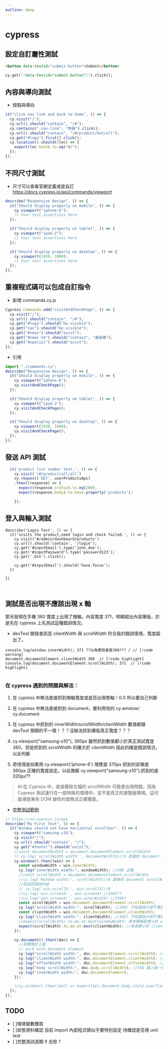 ```yaml
---
outline: deep
---
```


# cypress

## 設定自訂屬性測試

```md
<button data-testid="submit-button">Submit</button>

cy.get('[data-testid="submit-button"]').click();
```

## 內容與導向測試

- 按鈕與導向

```js
it("click nav link and back to home", () => {
  cy.visit("/");
  cy.url().should("contain", "/#");
  cy.contains(".nav-link", "熱銷").click();
  cy.url().should("contain", "/#/product/hot/all");
  cy.get("#logo").first().click();
  cy.location().should((loc) => {
    expect(loc.hash).to.eq("#/");
  });
});
```

## 不同尺寸測試

- 尺寸可以查看官網定義或是自訂 https://docs.cypress.io/api/commands/viewport

```ts
describe("Responsive Design", () => {
  it("Should display properly on mobile", () => {
    cy.viewport("iphone-6");
    // Your test assertions here
  });

  it("Should display properly on tablet", () => {
    cy.viewport("ipad-2");
    // Your test assertions here
  });

  it("Should display properly on desktop", () => {
    cy.viewport(1920, 1080);
    // Your test assertions here
  });
});
```

## 重複程式碼可以包成自訂指令

- 新增 commands.cy.js

```ts
Cypress.Commands.add("visitAndCheckPage", () => {
  cy.visit("/");
  cy.url().should("contain", "/#");
  cy.get("#logo").should("be.visible");
  cy.get("nav").should("be.visible");
  cy.get("#news").should("exist");
  cy.get("#news h4").should("contain", "連身裙");
  cy.get("#special").should("exist");
});
```

- 引用

```ts
import "./commands.cy";
describe("Responsive Design", () => {
  it("Should display properly on mobile", () => {
    cy.viewport("iphone-6");
    cy.visitAndCheckPage();
  });

  it("Should display properly on tablet", () => {
    cy.viewport("ipad-2");
    cy.visitAndCheckPage();
  });

  it("Should display properly on desktop", () => {
    cy.viewport(1920, 1080);
    cy.visitAndCheckPage();
  });
});
```

## 發送 API 測試

```js
  it('product list number test.', () => {
    cy.visit('/#/product/all/all')
    cy.request('GET', userProductsApi)
    .then((response) => {
      expect(response.status).to.eq(200);
      expect(response.body).to.have.property('products');

    });
```

## 登入與輸入測試

```
describe('Login Test', () => {
  it('visits the product,need login and check failed.', () => {
    cy.visit('#/admin/dashboard/products')
    cy.url().should('contain', '/login');
    cy.get('#inputEmail').type('john_doe');
    cy.get('#inputPassword').type('password123');
    cy.get('.btn').click();

    cy.get('#inputEmail').should('have.focus');
  })

})



```

## 測試是否出現不應該出現 x 軸

那天發現在手機 360 寬度上出現了捲軸，內容寬度 371，明顯超出內容爆版，於是先在 cypress 上先測試這種錯誤情況。

- devTool 開發者訊息
  clientWidth 與 scrollWidth 符合我的錯誤情境，寬度超出了。

```
console.log(window.innerWidth); 371 ??以為應該會是360??? / // [!code warning]
document.documentElement.clientWidth 360  // [!code highlight]
console.log(document.documentElement.scrollWidth); 371  // [!code highlight]


```

### 在 cypress 遇到的問題與解法：

1. 在 cypress 中無法直接抓到捲軸寬度或是否出現卷軸！0.0 所以要自己判斷

1. 在 cypress 中無法直接抓到 document，要利用他的 cy.window/ cy.document
1. 在 cypress 中抓到的 innerWidth/scrollWidth/clientWidth 數值都跟 devTool 預期的不一樣！？？沒辦法抓到爆版真正寬度？？？
1. cy.viewport("samsung-s10"); 360px 雖然抓到數值都小於真正測試寬度 360，但是抓到的 scrollWidth 的確大於 clientWidth 因此的確是錯誤情況，以此判斷
1. 奇怪得是如果用 cy.viewport('iphone-6') 理應是 375px 抓到的卻像是 360px 正確的寬度設定。以此推斷 cy.viewport("samsung-s10");抓到的是 320px??

> AI:在 Cypress 中，直接獲取文檔的 scrollWidth 可能會出現問題，因為 Cypress 測試運行在一個特殊的環境中，並不是真正的瀏覽器環境。這可能導致某些 DOM 屬性的值無法正確獲取。

- [完整測試範例](https://github.com/minilabmemo/f2e-ec-store/tree/main/cypress/e2e/scroll)

```ts
// https://on.cypress.io/api
describe("My First Test", () => {
  it("Window should not have horizontal scrollbar", () => {
    cy.viewport("samsung-s10");
    cy.visit("/");
    cy.url().should("contain", "/");
    cy.get("#footer").should("exist");
    //const documentWidth3 = document.documentElement.scrollWidth
    // cy.log('scrollWidth width:', documentWidth3)//0 直接抓 document 是抓不到的
    cy.window().then((win) => {
      const windowWidth = win.innerWidth;
      cy.log("innerWidth width:", windowWidth); //360 正確
      //const scrollWidth = document.documentElement.scrollWidth
      //cy.log('Window width:', scrollWidth)//0 直接抓 document scrollWidth 是抓不到的
      //試試抓其他內容
      // cy.log('win.scrollX:', win.scrollX)//0
      //cy.log('win.screenX:', win.screenX) //2363??
      //cy.log('win.screenX:', win.outerWidth) //1599?
      const scrollWidth = win.document.documentElement.scrollWidth;
      cy.log("scrollWidth width:", scrollWidth); //358? 不知道為什麼不等於 document.documentElement.clientWidth=371
      const clientWidth = win.document.documentElement.clientWidth;
      cy.log("clientWidth width:", clientWidth); //345? 不知道為什麼不等於 document.documentElement.clientWidth=360
      //expect(scrollWidth).to.be.at.most(windowWidth) 原本預期是應小於 windowWidth 但是因為抓到的數值竟然小於 windowWidth
      expect(scrollWidth).to.be.at.most(clientWidth); //改為應小於 clientWidth
    });

    cy.document().then((doc) => {
      //其實等於上面
      // work with document element
      cy.log("scrollWidth width:", doc.documentElement.scrollWidth); //358
      cy.log("clientWidth width:", doc.documentElement.clientWidth); //345
      cy.log("offsetWidth width:", doc.documentElement.offsetWidth); //345
      cy.log("body scrollWidth:", doc.body.scrollWidth); //358 跟上面一樣
      cy.log("innerWidth width:", doc.documentElement);
    });

    //cy.window().then(($el) => expect($el.document.body.style.overflow).to.eq('hidden'))
  });
});
```

## TODO

- [ ]環境變數獲取
- [ ]狀態資料確認 目前 import 內部程式碼似乎要特別設定 待確認是否用 unit test
- [ ]完整測試週期 if 去除？
